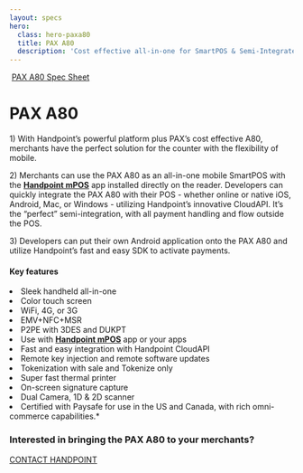 ```yaml
---
layout: specs
hero: 
  class: hero-paxa80
  title: PAX A80
  description: 'Cost effective all-in-one for SmartPOS & Semi-Integrated POS<br><br>'
---
```


<div class="section section-internal">
	<div class="container">
		<div class="row">
			<div class="col-md-4 col-sm-4 section-internal-left section-internal-left-paxa80">
				<img src="https://handpoint.imgix.net/Website%20refresh%20photos/product-images/Pax_A80.png" class="img-responsive" alt=""/>
				<a class="btn btn-default bt-custom-out" href="https://handpoint.imgix.net/Website%20refresh%20photos/spec-sheets/SpecSheets_PaxA80.pdf" role="button">PAX A80 Spec Sheet</a>
			</div>
			<div class="col-md-8 col-sm-8">
				<h1>PAX A80</h1>
				<p>1) With Handpoint’s powerful platform plus PAX’s cost effective A80, merchants have the perfect solution for the counter with the flexibility of mobile.</p>
				<p>2) Merchants can use the PAX A80 as an all-in-one mobile SmartPOS with the <b><a href="/specs/mpos">Handpoint mPOS</a></b> app installed directly on the reader.
				Developers can quickly integrate the PAX A80 with their POS - whether online or native iOS, Android, Mac, or Windows -  utilizing Handpoint’s innovative CloudAPI.  It’s the “perfect” semi-integration, with all payment handling and flow outside the POS.</p>
				<p>3) Developers can put their own Android application onto the PAX A80 and utilize Handpoint’s fast and easy SDK to activate payments.</p>
				<h4>Key features</h4>
				<li>Sleek handheld all-in-one</li>
				<li>Color touch screen</li>
				<li>WiFi, 4G, or 3G</li>
				<li>EMV+NFC+MSR</li>
				<li>P2PE with 3DES and DUKPT</li>
				<li>Use with <b><a href="/specs/mpos">Handpoint mPOS</a></b> app or your apps</li>
				<li>Fast and easy integration with Handpoint CloudAPI</li>
				<li>Remote key injection and remote software updates</li>
				<li>Tokenization with sale and Tokenize only</li>
				<li>Super fast thermal printer</li>
				<li>On-screen signature capture</li>
				<li>Dual Camera, 1D & 2D scanner</li>
				<li>Certified with Paysafe for use in the US and Canada, with rich omni-commerce capabilities.*</li>
			</div>
		</div>
	</div>
</div>
<!-- END main content -->
	
<div class="section section-form">
	<div class="container">
		<h3>Interested in bringing the PAX A80 to your merchants?</h3>
		<a class="btn btn-default bt-custom-out-wh" href="/contact" role="button">CONTACT HANDPOINT</a>
	</div>	
</div>
